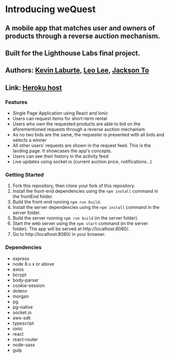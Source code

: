 # Introducing weQuest
## A mobile app that matches user and owners of products through a reverse auction mechanism.
## Built for the Lighthouse Labs final project.
## Authors: [Kevin Laburte](https://github.com/kevlabs), [Leo Lee](https://github.com/leoltl), [Jackson To](https://github.com/checksonhk)

## Link: [Heroku host](https://wequest.xyz)

### Features
- Single Page Application using React and Ionic
- Users can request items for short-term rental
- Users who own the requested products are able to bid on the aforementioned requests through a reverse auction mechanism
- As no two bids are the same, the requester is presented with all bids and selects a winner
- All other users' requests are shown in the request feed. This is the landing page. It showcases the app's concepts.
- Users can see their history in the activity feed
- Live updates using socket.io (current auction price, notifications...)

### Getting Started

1. Fork this repository, then clone your fork of this repository.
2. Install the front-end dependencies using the `npm install` command in the frontEnd folder.
3. Build the front-end running `npm run build`.
4. Install the server dependencies using the `npm install` command in the server folder.
5. Build the server running `npm run build` (in the server folder).
6. Start the web server using the `npm start` command (in the server folder). The app will be served at http://localhost:8080/.
7. Go to http://localhost:8080/ in your browser.

### Dependencies
- express
- node 8.x.x or above
- axios
- bcrypt
- body-parser
- cookie-session
- dotenv
- morgan
- pg
- pg-native
- socket.io
- aws-sdk
- typescript
- ionic
- react
- react-router
- node-sass
- gulp
